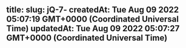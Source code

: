 
title: 
slug: jQ-7-
createdAt: Tue Aug 09 2022 05:07:19 GMT+0000 (Coordinated Universal Time)
updatedAt: Tue Aug 09 2022 05:07:27 GMT+0000 (Coordinated Universal Time)
---


